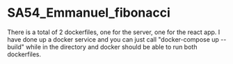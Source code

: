 # SA54_Emmanuel_fibonacci


There is a total of 2 dockerfiles, one for the server, one for the react app. I have done up a docker service and you can just call "docker-compose up --build" while in the directory and docker should be able to run both dockerfiles. 
